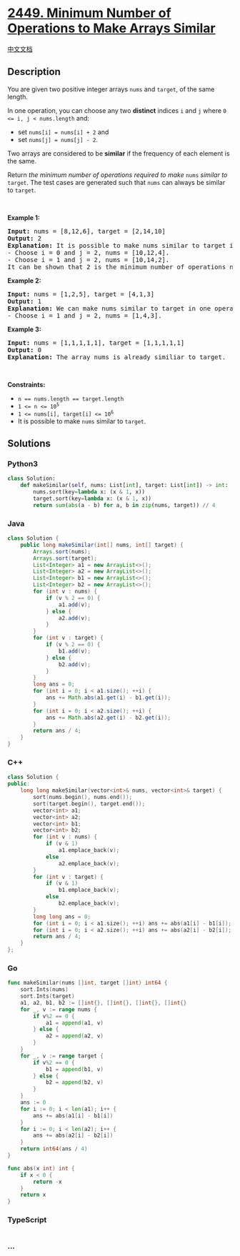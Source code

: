 # [2449. Minimum Number of Operations to Make Arrays Similar](https://leetcode.com/problems/minimum-number-of-operations-to-make-arrays-similar)

[中文文档](/solution/2400-2499/2449.Minimum%20Number%20of%20Operations%20to%20Make%20Arrays%20Similar/README.md)

## Description

<p>You are given two positive integer arrays <code>nums</code> and <code>target</code>, of the same length.</p>

<p>In one operation, you can choose any two <strong>distinct</strong> indices <code>i</code> and <code>j</code> where <code>0 &lt;= i, j &lt; nums.length</code> and:</p>

<ul>
	<li>set <code>nums[i] = nums[i] + 2</code> and</li>
	<li>set <code>nums[j] = nums[j] - 2</code>.</li>
</ul>

<p>Two arrays are considered to be <strong>similar</strong> if the frequency of each element is the same.</p>

<p>Return <em>the minimum number of operations required to make </em><code>nums</code><em> similar to </em><code>target</code>. The test cases are generated such that <code>nums</code> can always be similar to <code>target</code>.</p>

<p>&nbsp;</p>
<p><strong class="example">Example 1:</strong></p>

<pre>
<strong>Input:</strong> nums = [8,12,6], target = [2,14,10]
<strong>Output:</strong> 2
<strong>Explanation:</strong> It is possible to make nums similar to target in two operations:
- Choose i = 0 and j = 2, nums = [10,12,4].
- Choose i = 1 and j = 2, nums = [10,14,2].
It can be shown that 2 is the minimum number of operations needed.
</pre>

<p><strong class="example">Example 2:</strong></p>

<pre>
<strong>Input:</strong> nums = [1,2,5], target = [4,1,3]
<strong>Output:</strong> 1
<strong>Explanation:</strong> We can make nums similar to target in one operation:
- Choose i = 1 and j = 2, nums = [1,4,3].
</pre>

<p><strong class="example">Example 3:</strong></p>

<pre>
<strong>Input:</strong> nums = [1,1,1,1,1], target = [1,1,1,1,1]
<strong>Output:</strong> 0
<strong>Explanation:</strong> The array nums is already similiar to target.
</pre>

<p>&nbsp;</p>
<p><strong>Constraints:</strong></p>

<ul>
	<li><code>n == nums.length == target.length</code></li>
	<li><code>1 &lt;= n &lt;= 10<sup>5</sup></code></li>
	<li><code>1 &lt;= nums[i], target[i] &lt;= 10<sup>6</sup></code></li>
	<li>It is possible to make <code>nums</code> similar to <code>target</code>.</li>
</ul>

## Solutions

<!-- tabs:start -->

### **Python3**

```python
class Solution:
    def makeSimilar(self, nums: List[int], target: List[int]) -> int:
        nums.sort(key=lambda x: (x & 1, x))
        target.sort(key=lambda x: (x & 1, x))
        return sum(abs(a - b) for a, b in zip(nums, target)) // 4
```

### **Java**

```java
class Solution {
    public long makeSimilar(int[] nums, int[] target) {
        Arrays.sort(nums);
        Arrays.sort(target);
        List<Integer> a1 = new ArrayList<>();
        List<Integer> a2 = new ArrayList<>();
        List<Integer> b1 = new ArrayList<>();
        List<Integer> b2 = new ArrayList<>();
        for (int v : nums) {
            if (v % 2 == 0) {
                a1.add(v);
            } else {
                a2.add(v);
            }
        }
        for (int v : target) {
            if (v % 2 == 0) {
                b1.add(v);
            } else {
                b2.add(v);
            }
        }
        long ans = 0;
        for (int i = 0; i < a1.size(); ++i) {
            ans += Math.abs(a1.get(i) - b1.get(i));
        }
        for (int i = 0; i < a2.size(); ++i) {
            ans += Math.abs(a2.get(i) - b2.get(i));
        }
        return ans / 4;
    }
}
```

### **C++**

```cpp
class Solution {
public:
    long long makeSimilar(vector<int>& nums, vector<int>& target) {
        sort(nums.begin(), nums.end());
        sort(target.begin(), target.end());
        vector<int> a1;
        vector<int> a2;
        vector<int> b1;
        vector<int> b2;
        for (int v : nums) {
            if (v & 1)
                a1.emplace_back(v);
            else
                a2.emplace_back(v);
        }
        for (int v : target) {
            if (v & 1)
                b1.emplace_back(v);
            else
                b2.emplace_back(v);
        }
        long long ans = 0;
        for (int i = 0; i < a1.size(); ++i) ans += abs(a1[i] - b1[i]);
        for (int i = 0; i < a2.size(); ++i) ans += abs(a2[i] - b2[i]);
        return ans / 4;
    }
};
```

### **Go**

```go
func makeSimilar(nums []int, target []int) int64 {
	sort.Ints(nums)
	sort.Ints(target)
	a1, a2, b1, b2 := []int{}, []int{}, []int{}, []int{}
	for _, v := range nums {
		if v%2 == 0 {
			a1 = append(a1, v)
		} else {
			a2 = append(a2, v)
		}
	}
	for _, v := range target {
		if v%2 == 0 {
			b1 = append(b1, v)
		} else {
			b2 = append(b2, v)
		}
	}
	ans := 0
	for i := 0; i < len(a1); i++ {
		ans += abs(a1[i] - b1[i])
	}
	for i := 0; i < len(a2); i++ {
		ans += abs(a2[i] - b2[i])
	}
	return int64(ans / 4)
}

func abs(x int) int {
	if x < 0 {
		return -x
	}
	return x
}
```

### **TypeScript**

```ts

```

### **...**

```

```

<!-- tabs:end -->
